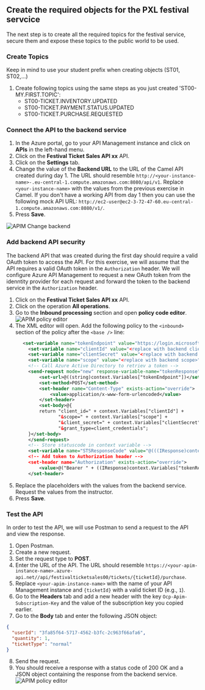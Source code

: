 ## Create the required objects for the PXL festival servcice

The next step is to create all the required topics for the festival service, secure them and expose these topics to the public world to be used.

### Create Topics
Keep in mind to use your student prefix when creating objects (ST01, ST02,...)
1. Create following topics using the same steps as you just created 'ST00-MY.FIRST.TOPIC':
	* ST00-TICKET.INVENTORY.UPDATED
	* ST00-TICKET.PAYMENT.STATUS.UPDATED
	* ST00-TICKET.PURCHASE.REQUESTED

### Connect the API to the backend service

1. In the Azure portal, go to your API Management instance and click on **APIs** in the left-hand menu.
2. Click on the **Festival Ticket Sales API xx** API.
3. Click on the **Settings** tab.
4. Change the value of the **Backend URL** to the URL of the Camel API created during day 1. The URL should resemble `http://<your-instance-name>-.eu-central-1.compute.amazonaws.com:8080/api/v1`. Replace `<your-instance-name>` with the values from the previous exercise in Camel. If you don't have a working API from day 1 then you can use the following mock API URL: `http://ec2-user@ec2-3-72-47-60.eu-central-1.compute.amazonaws.com:8080/v1/`.
5. Press **Save**.

  ![APIM Change backend](../../assets/images/apim-change-backend.png)

### Add backend API security
The backend API that was created during the first day should require a valid OAuth token to access the API. For this exercise, we will assume that the API requires a valid OAuth token in the `Authorization` header. We will configure Azure API Management to request a new OAuth token from the idenntity provider for each request and forward the token to the backend service in the `Authorization` header.

1. Click on the **Festival Ticket Sales API xx** API.
2. Click on the operation **All operations**.
3. Go to the **Inbound processing** section and open **policy code editor**.
 ![APIM policy editor](../../assets/images/apim-policy-editor.png)
 4. The XML editor will open. Add the following policy to the `<inbound>` section of the policy after the `<base />` line:
```xml
      <set-variable name="tokenEndpoint" value="https://login.microsoftonline.com/09385aae-477d-4c3c-bb3d-36f75a52cdc3/oauth2/v2.0/token" />
        <set-variable name="clientId" value="<replace with backend clientId>" />
        <set-variable name="clientSecret" value="<replace with backend secret>" />
        <set-variable name="scope" value="<replace with backend scope>" />
        <!-- Call Azure Active Directory to retriev a token -->
        <send-request mode="new" response-variable-name="tokenResponse" timeout="20" ignore-error="false">
            <set-url>@((string)context.Variables["tokenEndpoint"])</set-url>
            <set-method>POST</set-method>
            <set-header name="Content-Type" exists-action="override">
                <value>application/x-www-form-urlencoded</value>
            </set-header>
            <set-body>@{
            return "client_id=" + context.Variables["clientId"] + 
                   "&scope=" + context.Variables["scope"] + 
                   "&client_secret=" + context.Variables["clientSecret"] + 
                   "&grant_type=client_credentials";
        }</set-body>
        </send-request>
        <!-- Store statuscode in context variable -->
        <set-variable name="STSResponseCode" value="@(((IResponse)context.Variables["tokenResponse"]).StatusCode)" />
        <!-- Add token to Authorization header -->
        <set-header name="Authorization" exists-action="override">
            <value>@("Bearer " + ((IResponse)context.Variables["tokenResponse"]).Body.As&lt;JObject&gt;()["access_token"])</value>
        </set-header>
 ```
 5. Replace the placeholders with the values from the backend service. Request the values from the instructor.
 6. Press **Save**.


### Test the API
In order to test the API, we will use Postman to send a request to the API and view the response.

1. Open Postman.
2. Create a new request.
3. Set the request type to **POST**.
4. Enter the URL of the API. The URL should resemble `https://<your-apim-instance-name>.azure-api.net//api/festivalticketsales00/tickets/{ticketId}/purchase`.
5. Replace `<your-apim-instance-name>` with the name of your API Management instance and `{ticketId}` with a valid ticket ID (e.g., `1`).
6. Go to the **Headers** tab and add a new header with the key `Ocp-Apim-Subscription-Key` and the value of the subscription key you copied earlier.
7. Go to the **Body** tab and enter the following JSON object:

```json
{
  "userId": "3fa85f64-5717-4562-b3fc-2c963f66afa6",
  "quantity": 1,
  "ticketType": "normal"
}
```
8. Send the request.
9. You should receive a response with a status code of 200 OK and a JSON object containing the response from the backend service.
![APIM policy editor](../../assets/images/api-response.png)